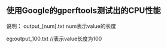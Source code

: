 ## 使用Google的gperftools测试出的CPU性能

说明： output_[num].txt          num表示value的长度

eg:output_100.txt   //表示value长度为100
